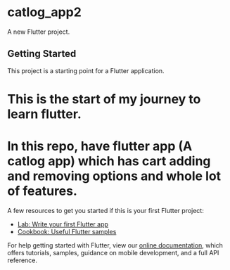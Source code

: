 # catlog_app2

A new Flutter project.

## Getting Started

This project is a starting point for a Flutter application.

# This is the start of my  journey to learn flutter. 
# In this repo, have flutter app (A catlog app) which has cart adding and removing options and whole lot of features.

A few resources to get you started if this is your first Flutter project:

- [Lab: Write your first Flutter app](https://flutter.dev/docs/get-started/codelab)
- [Cookbook: Useful Flutter samples](https://flutter.dev/docs/cookbook)

For help getting started with Flutter, view our
[online documentation](https://flutter.dev/docs), which offers tutorials,
samples, guidance on mobile development, and a full API reference.
